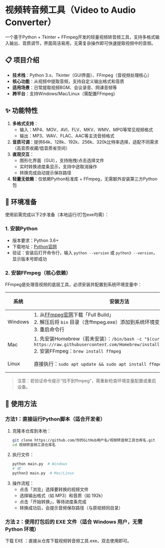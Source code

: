 # 视频转音频工具（Video to Audio Converter）

一个基于Python + Tkinter + FFmpeg开发的轻量视频转音频工具，支持多格式输入输出、音质调节，界面简洁易用，无需复杂操作即可快速提取视频中的音频。


## 📋 项目介绍
- **技术栈**：Python 3.x、Tkinter（GUI界面）、FFmpeg（音视频处理核心）
- **核心功能**：从视频中提取音频，支持自定义输出格式和音质
- **适用场景**：日常提取视频BGM、会议录音、网课音频等
- **跨平台**：支持Windows/Mac/Linux（需配置FFmpeg）


## ✨ 功能特性
1. **多格式支持**：
   - 输入：MP4、MOV、AVI、FLV、MKV、WMV、MPG等常见视频格式
   - 输出：MP3、WAV、FLAC、AAC等主流音频格式
2. **音质可调**：提供64k、128k、192k、256k、320k比特率选择，适配不同需求（高音质收藏/低音质省空间）
3. **直观交互**：
   - 图形化界面（GUI），支持拖拽/点击选择文件
   - 实时转换进度条显示，支持中途取消操作
   - 转换完成自动提示保存路径
4. **轻量无依赖**：仅依赖Python标准库 + FFmpeg，无需额外安装第三方Python包


## 🚀 环境准备
使用前需完成以下2步准备（本地运行/打包exe均需）：

### 1. 安装Python
- 版本要求：Python 3.6+
- 下载地址：[Python官网](https://www.python.org/downloads/)
- 验证：安装后打开命令行，输入 `python --version` 或 `python3 --version`，显示版本号即成功

### 2. 安装FFmpeg（核心依赖）
FFmpeg是处理音视频的底层工具，必须安装并配置到系统环境变量中：

| 系统   | 安装方法                                                                 | 验证命令          |
|--------|--------------------------------------------------------------------------|-------------------|
| Windows| 1. 从[FFmpeg官网](https://ffmpeg.org/download.html#build-windows)下载「Full Build」<br>2. 解压后将 `bin` 目录（含ffmpeg.exe）添加到系统环境变量<br>3. 重启命令行 | `ffmpeg -version` |
| Mac    | 1. 先安装Homebrew（若未安装）：`/bin/bash -c "$(curl -fsSL https://raw.githubusercontent.com/Homebrew/install/HEAD/install.sh)"`<br>2. 安装FFmpeg：`brew install ffmpeg` | `ffmpeg -version` |
| Linux  | 直接执行：`sudo apt update && sudo apt install ffmpeg`                   | `ffmpeg -version` |

> 注意：若验证命令提示“找不到ffmpeg”，需重新检查环境变量配置或重启设备。


## 📖 使用方法
### 方法1：直接运行Python脚本（适合开发者）
1. 克隆本仓库到本地：
   ```bash
   git clone https://github.com/你的GitHub用户名/视频转音频工具仓库名.git
   cd 视频转音频工具仓库名
2. 执行文件：
   ```bash
   python main.py  # Windows
   # 或
   python3 main.py  # Mac/Linux
3. 操作流程：
      - 点击「浏览」选择要转换的视频文件
      - 选择输出格式（如 MP3）和音质（如 192k）
      - 点击「开始转换」，等待进度条完成
      - 转换成功后，会提示音频保存路径（与原视频同目录）

### 方法 2：使用打包后的 EXE 文件（适合 Windows 用户，无需 Python 环境）
下载 EXE ：直接从仓库下载视频转音频工具.exe，双击使用即可。
